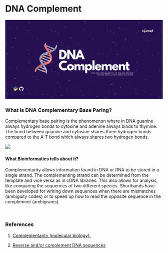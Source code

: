 # DNA Complement

<img src="https://github.com/saswatsamal/DNA-Complement/blob/main/img/DNA%20Complement.png">

<h3> What is DNA Complementary Base Paring? </h3>
<p>Complementary base pairing is the phenomenon where in DNA guanine always hydrogen bonds to cytosine and adenine always binds to thymine.
The bond between guanine and cytosine shares three hydrogen bonds compared to the A-T bond which always shares two hydrogen bonds.</p>

<img src="https://upload.wikimedia.org/wikipedia/commons/thumb/1/1a/Complementarity_%28DNA%29.png/250px-Complementarity_%28DNA%29.png">

<h4> What Bioinformatics tells about it? </h4>
<p>Complementarity allows information found in DNA or RNA to be stored in a single strand. The complementing strand can be determined from the template and vice versa as in cDNA libraries. This also allows for analysis, like comparing the sequences of two different species. Shorthands have been developed for writing down sequences when there are mismatches (ambiguity codes) or to speed up how to read the opposite sequence in the complement (ambigrams).</p>

<br>





<h3> References </h3>

1. [Complementarity (molecular biology).](https://en.wikipedia.org/wiki/Complementarity_(molecular_biology))

2. [Reverse and/or complement DNA sequences](http://arep.med.harvard.edu/labgc/adnan/projects/Utilities/revcomp.html)

